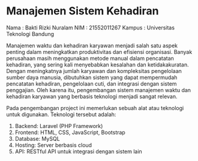 # Manajemen Sistem Kehadiran
Nama : Bakti Rizki Nuralam
NIM : 21552011267
Kampus : Universitas Teknologi Bandung

Manajemen waktu dan kehadiran karyawan menjadi salah satu aspek penting dalam meningkatkan produktivitas dan efisiensi organisasi. Banyak perusahaan masih menggunakan metode manual dalam pencatatan kehadiran, yang sering kali menyebabkan kesalahan dan ketidakakuratan. Dengan meningkatnya jumlah karyawan dan kompleksitas pengelolaan sumber daya manusia, dibutuhkan sistem yang dapat mempermudah pencatatan kehadiran, pengelolaan cuti, dan integrasi dengan sistem penggajian. Oleh karena itu, pengembangan sistem manajemen waktu dan kehadiran karyawan yang berbasis teknologi menjadi sangat relevan.

Pada pengembangan project ini memerlukan sebuah alat atau teknologi untuk digunakan.
Teknologi tersebut adalah:
1) Backend: Laravel (PHP Framework)
2) Frontend: HTML, CSS, JavaScript, Bootstrap
3) Database: MySQL
4) Hosting: Server berbasis cloud
5) API: RESTful API untuk integrasi dengan sistem lain
